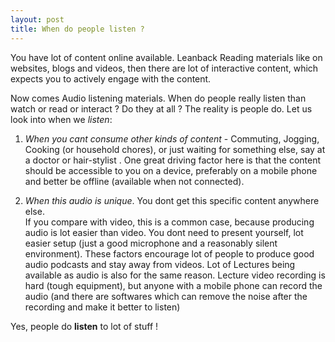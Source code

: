 ```yaml
---
layout: post
title: When do people listen ?
---
```


You have lot of content online available.
Leanback Reading materials like on websites, blogs and videos, then there are lot of interactive content, which expects you to actively engage with the content.

Now comes Audio listening materials. When do people really listen than watch or read or interact ? Do they at all ?
The reality is people do. Let us look into when we *listen*:

1.	*When you cant consume other kinds of content* - Commuting, Jogging, Cooking (or household chores), or just waiting for 	something else, say at a doctor or hair-stylist . One great driving factor here is that the content should be accessible to you on a device, preferably on a mobile phone and better be offline (available when not connected).

2.	*When this audio is unique*. You dont get this specific content anywhere else.	
If you compare with video, this is a common case, because producing audio is lot easier than video. You dont need to present yourself, lot easier setup (just a good microphone and a reasonably silent environment). These factors encourage lot of people to produce good audio podcasts and stay away from videos. Lot of Lectures being available as audio is also for the same reason. Lecture video recording is hard (tough equipment), but anyone with a mobile phone can record the audio (and there are softwares which can remove the noise after the recording and make it better to listen)

Yes, people do **listen** to lot of stuff !


